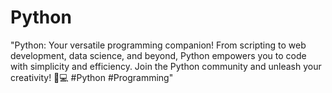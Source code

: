 # Python
 "Python: Your versatile programming companion! From scripting to web development, data science, and beyond, Python empowers you to code with simplicity and efficiency. Join the Python community and unleash your creativity! 🐍💻 #Python #Programming"
